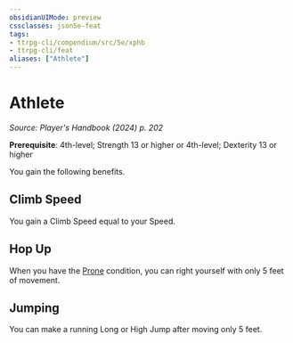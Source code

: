 ```yaml
---
obsidianUIMode: preview
cssclasses: json5e-feat
tags:
- ttrpg-cli/compendium/src/5e/xphb
- ttrpg-cli/feat
aliases: ["Athlete"]
---
```

# Athlete
*Source: Player's Handbook (2024) p. 202*  

**Prerequisite**: 4th-level; Strength 13 or higher or 4th-level; Dexterity 13 or higher

You gain the following benefits.

## Climb Speed

You gain a Climb Speed equal to your Speed.

## Hop Up

When you have the [Prone](conditions.md#Prone) condition, you can right yourself with only 5 feet of movement.

## Jumping

You can make a running Long or High Jump after moving only 5 feet.